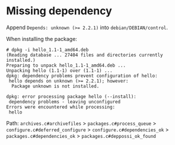 # Missing dependency

Append `Depends: unknown (>= 2.2.1)` into `debian/DEBIAN/control`.

When installing the package:

```
# dpkg -i hello_1.1-1_amd64.deb
(Reading database ... 27404 files and directories currently installed.)
Preparing to unpack hello_1.1-1_amd64.deb ...
Unpacking hello (1.1-1) over (1.1-1) ...
dpkg: dependency problems prevent configuration of hello:
 hello depends on unknown (>= 2.2.1); however:
  Package unknown is not installed.

dpkg: error processing package hello (--install):
 dependency problems - leaving unconfigured
Errors were encountered while processing:
 hello
```

Path: `archives.c#archivefiles` > `packages.c#process_queue` > `configure.c#deferred_configure` > `configure.c#dependencies_ok` > `packages.c#dependencies_ok` > `packages.c#deppossi_ok_found`
